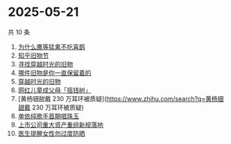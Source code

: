 # 2025-05-21

共 10 条

<!-- BEGIN -->
<!-- 最后更新时间 Wed May 21 2025 11:07:27 GMT+0800 (China Standard Time) -->

1. [为什么鹰等猛禽不吃喜鹊](https://www.zhihu.com/search?q=为什么鹰等猛禽不吃喜鹊)
1. [知乎旧物节](https://www.zhihu.com/search?q=知乎旧物节)
1. [寻找穿越时光的旧物](https://www.zhihu.com/search?q=寻找穿越时光的旧物)
1. [哪件旧物是你一直保留着的](https://www.zhihu.com/search?q=哪件旧物是你一直保留着的)
1. [穿越时光的旧物](https://www.zhihu.com/search?q=穿越时光的旧物)
1. [网红儿童成父母「摇钱树」](https://www.zhihu.com/search?q=网红儿童成父母「摇钱树」)
1. [黄杨钿甜戴 230 万耳环被质疑](https://www.zhihu.com/search?q=黄杨钿甜戴 230
   万耳环被质疑)
1. [单依纯歌手首期唱珠玉](https://www.zhihu.com/search?q=单依纯歌手首期唱珠玉)
1. [上市公司重大资产重组新规落地](https://www.zhihu.com/search?q=上市公司重大资产重组新规落地)
1. [医生提醒女性勿过度防晒](https://www.zhihu.com/search?q=医生提醒女性勿过度防晒)

<!-- END -->
